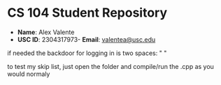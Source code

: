 # CS 104 Student Repository

- **Name**: Alex Valente
- **USC ID**: 2304317973- **Email**: valentea@usc.edu



if needed the backdoor for logging in is two spaces: "  "


to test my skip list, just open the folder and compile/run the .cpp as you
would normaly
